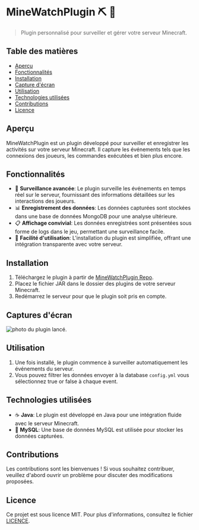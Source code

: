# MineWatchPlugin :pick: :electric_plug:

> Plugin personnalisé pour surveiller et gérer votre serveur Minecraft.

## Table des matières

- [Aperçu](#aperçu)
- [Fonctionnalités](#fonctionnalités)
- [Installation](#installation)
- [Capture d'écran](#screenshot)
- [Utilisation](#utilisation)
- [Technologies utilisées](#technologies-utilisées)
- [Contributions](#contributions)
- [Licence](#licence)

## Aperçu

MineWatchPlugin est un plugin développé pour surveiller et enregistrer les activités sur votre serveur Minecraft. Il capture les événements tels que les connexions des joueurs, les commandes exécutées et bien plus encore.

## Fonctionnalités

- 🔌 **Surveillance avancée**: Le plugin surveille les événements en temps réel sur le serveur, fournissant des informations détaillées sur les interactions des joueurs.
- 📊 **Enregistrement des données**: Les données capturées sont stockées dans une base de données MongoDB pour une analyse ultérieure.
- 📋 **Affichage convivial**: Les données enregistrées sont présentées sous forme de logs dans le jeu, permettant une surveillance facile.
- 🚀 **Facilité d'utilisation**: L'installation du plugin est simplifiée, offrant une intégration transparente avec votre serveur.

## Installation

1. Téléchargez le plugin à partir de [MineWatchPlugin Repo](https://github.com/VotreNom/MineWatchPlugin/releases).
2. Placez le fichier JAR dans le dossier des plugins de votre serveur Minecraft.
3. Redémarrez le serveur pour que le plugin soit pris en compte.

## Captures d'écran

<img src="https://sandro642.github.io/screenshots/launchpluginminewatch.png" alt="photo du plugin lancé."/>

## Utilisation

1. Une fois installé, le plugin commence à surveiller automatiquement les événements du serveur.
2. Vous pouvez filtrer les données envoyer à la database `config.yml` vous sélectionnez true or false à chaque event.

## Technologies utilisées

- ☕ **Java**: Le plugin est développé en Java pour une intégration fluide avec le serveur Minecraft.
- 🍃 **MySQL**: Une base de données MySQL est utilisée pour stocker les données capturées.

## Contributions

Les contributions sont les bienvenues ! Si vous souhaitez contribuer, veuillez d'abord ouvrir un problème pour discuter des modifications proposées.

## Licence

Ce projet est sous licence MIT. Pour plus d'informations, consultez le fichier [LICENCE](https://github.com/VotreNom/MineWatchPlugin/blob/main/LICENSE).
